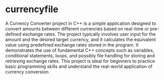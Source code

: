 # currencyfile

A Currency Converter project in C++ is a simple application designed to convert amounts between different currencies based on real-time or pre-defined exchange rates. The project typically involves user input for the amount and the desired target currency, and it calculates the equivalent value using predefined exchange rates stored in the program. It demonstrates the use of fundamental C++ concepts such as variables, conditional statements, loops, and possibly file handling for storing and retrieving exchange rates. This project is ideal for beginners to practice basic programming skills and understand the real-world application of currency conversion.
